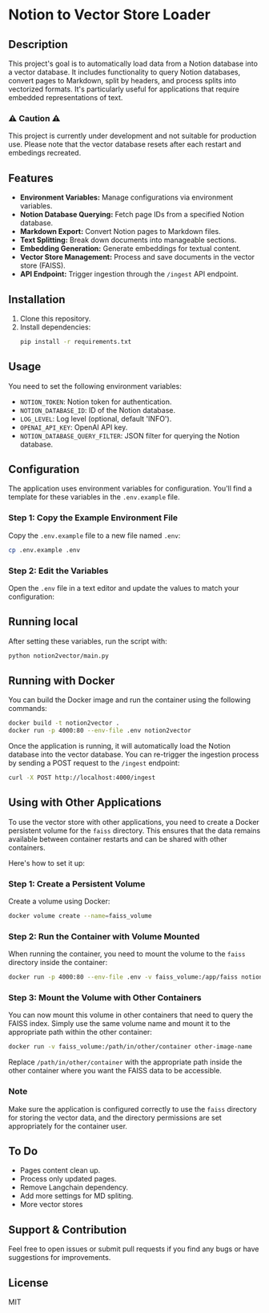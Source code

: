 # Notion to Vector Store Loader

## Description

This project's goal is to automatically load data from a Notion database into a vector database. It includes functionality to query Notion databases, convert pages to Markdown, split by headers, and process splits into vectorized formats. It's particularly useful for applications that require embedded representations of text.

### :warning: Caution :warning:

This project is currently under development and not suitable for production use. Please note that the vector database resets after each restart and embedings recreated.

## Features

- **Environment Variables:** Manage configurations via environment variables.
- **Notion Database Querying:** Fetch page IDs from a specified Notion database.
- **Markdown Export:** Convert Notion pages to Markdown files.
- **Text Splitting:** Break down documents into manageable sections.
- **Embedding Generation:** Generate embeddings for textual content.
- **Vector Store Management:** Process and save documents in the vector store (FAISS).
- **API Endpoint:** Trigger ingestion through the `/ingest` API endpoint.

## Installation

1. Clone this repository.
2. Install dependencies:
   ```bash
   pip install -r requirements.txt
   ```

## Usage

You need to set the following environment variables:

- `NOTION_TOKEN`: Notion token for authentication.
- `NOTION_DATABASE_ID`: ID of the Notion database.
- `LOG_LEVEL`: Log level (optional, default 'INFO').
- `OPENAI_API_KEY`: OpenAI API key.
- `NOTION_DATABASE_QUERY_FILTER`: JSON filter for querying the Notion database.

## Configuration

The application uses environment variables for configuration. You'll find a template for these variables in the `.env.example` file.

### Step 1: Copy the Example Environment File

Copy the `.env.example` file to a new file named `.env`:

```bash
cp .env.example .env
```

### Step 2: Edit the Variables

Open the `.env` file in a text editor and update the values to match your configuration:


## Running local

After setting these variables, run the script with:

```bash
python notion2vector/main.py
```

## Running with Docker

You can build the Docker image and run the container using the following commands:

```bash
docker build -t notion2vector .
docker run -p 4000:80 --env-file .env notion2vector 
```

Once the application is running, it will automatically load the Notion database into the vector database. You can re-trigger the ingestion process by sending a POST request to the `/ingest` endpoint:

```bash
curl -X POST http://localhost:4000/ingest
```

## Using with Other Applications

To use the vector store with other applications, you need to create a Docker persistent volume for the `faiss` directory. This ensures that the data remains available between container restarts and can be shared with other containers.

Here's how to set it up:

### Step 1: Create a Persistent Volume

Create a volume using Docker:

```bash
docker volume create --name=faiss_volume
```

### Step 2: Run the Container with Volume Mounted

When running the container, you need to mount the volume to the `faiss` directory inside the container:

```bash
docker run -p 4000:80 --env-file .env -v faiss_volume:/app/faiss notion2vector
```

### Step 3: Mount the Volume with Other Containers

You can now mount this volume in other containers that need to query the FAISS index. Simply use the same volume name and mount it to the appropriate path within the other container:

```bash
docker run -v faiss_volume:/path/in/other/container other-image-name
```

Replace `/path/in/other/container` with the appropriate path inside the other container where you want the FAISS data to be accessible.

### Note

Make sure the application is configured correctly to use the `faiss` directory for storing the vector data, and the directory permissions are set appropriately for the container user.

## To Do

- Pages content clean up.
- Process only updated pages.
- Remove Langchain dependency.
- Add more settings for MD spliting.
- More vector stores

## Support & Contribution

Feel free to open issues or submit pull requests if you find any bugs or have suggestions for improvements.

## License

MIT
